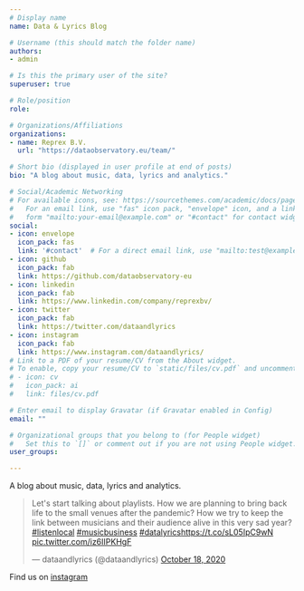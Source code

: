```yaml
---
# Display name
name: Data & Lyrics Blog

# Username (this should match the folder name)
authors:
- admin

# Is this the primary user of the site?
superuser: true

# Role/position
role: 

# Organizations/Affiliations
organizations:
- name: Reprex B.V.
  url: "https://dataobservatory.eu/team/"

# Short bio (displayed in user profile at end of posts)
bio: "A blog about music, data, lyrics and analytics."

# Social/Academic Networking
# For available icons, see: https://sourcethemes.com/academic/docs/page-builder/#icons
#   For an email link, use "fas" icon pack, "envelope" icon, and a link in the
#   form "mailto:your-email@example.com" or "#contact" for contact widget.
social:
- icon: envelope
  icon_pack: fas
  link: '#contact'  # For a direct email link, use "mailto:test@example.org".
- icon: github
  icon_pack: fab
  link: https://github.com/dataobservatory-eu
- icon: linkedin
  icon_pack: fab
  link: https://www.linkedin.com/company/reprexbv/
- icon: twitter
  icon_pack: fab
  link: https://twitter.com/dataandlyrics
- icon: instagram
  icon_pack: fab
  link: https://www.instagram.com/dataandlyrics/
# Link to a PDF of your resume/CV from the About widget.
# To enable, copy your resume/CV to `static/files/cv.pdf` and uncomment the lines below.
# - icon: cv
#   icon_pack: ai
#   link: files/cv.pdf

# Enter email to display Gravatar (if Gravatar enabled in Config)
email: ""

# Organizational groups that you belong to (for People widget)
#   Set this to `[]` or comment out if you are not using People widget.
user_groups:

---
```


A blog about music, data, lyrics and analytics.


<blockquote class="twitter-tweet"><p lang="en" dir="ltr">Let&#39;s start talking about playlists. How we are planning to bring back life to the small venues after the pandemic? How we try to keep the link between musicians and their audience alive in this very sad year? <a href="https://twitter.com/hashtag/listenlocal?src=hash&amp;ref_src=twsrc%5Etfw">#listenlocal</a> <a href="https://twitter.com/hashtag/musicbusiness?src=hash&amp;ref_src=twsrc%5Etfw">#musicbusiness</a> <a href="https://twitter.com/hashtag/datalyrics?src=hash&amp;ref_src=twsrc%5Etfw">#datalyrics</a><a href="https://t.co/sL05IpC9wN">https://t.co/sL05IpC9wN</a> <a href="https://t.co/iz6IIPKHgF">pic.twitter.com/iz6IIPKHgF</a></p>&mdash; dataandlyrics (@dataandlyrics) <a href="https://twitter.com/dataandlyrics/status/1317825104521428996?ref_src=twsrc%5Etfw">October 18, 2020</a></blockquote> <script async src="https://platform.twitter.com/widgets.js" charset="utf-8"></script>


Find us on [instagram](https://www.instagram.com/p/CGfNIn1Hy-v/?utm_source=ig_web_button_share_sheet)